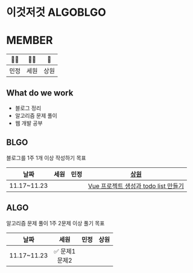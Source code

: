 # 이것저것 ALGOBLGO

# MEMBER

|  💁‍♀️  |  💁‍♀️  |  💁  |
| :--: | :--: | :--: |
| 민정 | 세원 | 상원 |

## What do we work

-   블로그 정리
-   알고리즘 문제 풀이
-   웹 개발 공부

## BLGO

블로그를 1주 1개 이상 작성하기 목표

|    날짜     | 세원 | 민정 |                        [상원](https://nowgnas.github.io)                         |
| :---------: | :--: | :--: | :------------------------------------------------------------------------------: |
| 11.17~11.23 |      |      | [Vue 프로젝트 생성과 todo list 만들기](https://nowgnas.github.io/posts/vuetodo/) |

## ALGO

알고리즘 문제 풀이 1주 2문제 이상 풀기 목표

|    날짜     |       세원        | 민정 | 상원 |
| :---------: | :---------------: | :--: | :--: |
| 11.17~11.23 | ✅ 문제1<br>문제2 |      |      |
